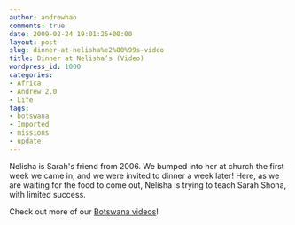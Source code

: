 ```yaml
---
author: andrewhao
comments: true
date: 2009-02-24 19:01:25+00:00
layout: post
slug: dinner-at-nelisha%e2%80%99s-video
title: Dinner at Nelisha’s (Video)
wordpress_id: 1000
categories:
- Africa
- Andrew 2.0
- Life
tags:
- botswana
- Imported
- missions
- update
---
```


Nelisha is Sarah's friend from 2006. We bumped into her at church the first week we came in, and we were invited to dinner a week later! Here, as we are waiting for the food to come out, Nelisha is trying to teach Sarah Shona, with limited success.







Check out more of our [Botswana videos](http://www.youtube.com/user/haoandrew)!



